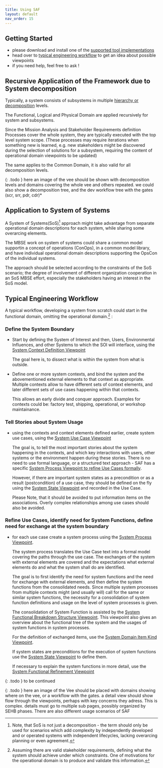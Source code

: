 ```yaml
---
title: Using SAF
layout: default
nav_order: 15
---
```


## Getting Started
 * please download and install one of the [supported tool implementations](index.md#tool-implementations)
 * head over to [typical engineering workflow](#typical-engineering-workflow) to get an idea about possible viewpoints
 * if you need help, feel free to ask !

## Recursive Application of the Framework due to System decomposition
Typically, a system consists of subsystems in multiple [hierarchy or decomposition](faq.md#system-hierarchy) levels. 

The Functional, Logical and Physical Domain are applied recursively for system and subsystems.

Since the Mission Analysis and Stakeholder Requirements definition Processes cover the whole system, they are typically executed with the top level system scope. (These processes may require iterations when something new is learned, e.g. new stakeholders might be discovered during the selection of solutions for a subsystem, requiring the content of operational domain viewpoints to be updated)

The same applies to the Common Domain, it is also valid for all decomposition levels.

{: .todo }
here an image of the vee should be shown with decomposition levels and domains covering the whole vee and others repeated. we could also show a decomposition tree, and the dev workflow tree with the gates (scr, srr, pdr, cdr)*

## Application to System of Systems
A System of Systems(SoS)[^1] approach might take advantage from separate operational domain descriptions for each system, while sharing some overarcing elements. 

The MBSE work on system of systems could share a common model supportin a concept of operations (ConOps), in a common model library, and have individual operational domain descriptions supporting the OpsCon of the individual systems.

The approach should be selected according to the constraints of the SoS scenario; the degree of involvement of different organization cooperation in an SoS MBSE effort, especially the stakeholders having an interest in the SoS model.

## Typical Engineering Workflow

A typical workflow, developing a system from scratch could start in the functional domain, omitting the operational domain.[^2] : 

### Define the System Boundary
 * Start by defining the System of Interest and then, Users, Environmental Influences, and other Systems to which the SOI will interface, using the [System Context Definition Viewpoint](userdoc/Functional%20Domain/System%20Context%20Definition%20Viewpoint.md)
   
   The goal here is, to dissect what is within the system from what is outside. 

 * Define one or more system contexts, and bind the system and the abovementioned external elements to that context as appropriate. Multiple contexts allow to have different sets of context elements, and later different sets of use cases happening within that contexts.
 
   This allows an early divide and conquer approach. Examples for contexts could be: factory test, shipping, operational, or workshop maintainance. 

### Tell Stories about System Usage
  * using the contexts and context elements defined earlier, create system use cases, using the [System Use Case Viewpoint](userdoc/Functional%20Domain/System%20Use%20Case%20Viewpoint.md)

    The goal is, to tell the most important stories about the system happening in the contexts, and which key interactions with users, other systems or the environment happen during these stories. There is no need to use formal language, or a structured text approach - SAF has a specific [System Process Viewpoint to refine Use Cases formally](userdoc/Functional%20Domain/System%20Process%20Viewpoint.md). 

    However, if there are important system states as a precondition or as a result (postcondition) of a use case, they should be defined on the fly using the [System State Viewpoint](userdoc/Functional%20Domain/System%20State%20Viewpoint.md) and recorded in the Use Case.
  
    Please Note, that it should be avoided to put information items on the associations. Overly complex relationships among use cases should also be avoided.

### Refine Use Cases, identify need for System Functions, define need for exchange at the system boundary

 * for each use case create a system process using the  [System Process Viewpoint](userdoc/Functional%20Domain/System%20Process%20Viewpoint.md).

   The system process translates the Use Case text into a formal model covering the paths through the use case. The exchanges of the system with external elements are covered and the expectations what external elements do and what the system shall do are identified. 

   The goal is to first identify the need for system functions and the need for exchange with external elements, and then define the system functions from the consolidated needs. Since multiple system processes from multiple contexts might (and usually will) call for the same or similar system functions, the necessity for a consolidation of system function definitions and usage on the level of system processes is given.

   The consolidation of System Function is assisted by the [System Functional Breakdown Structure Viewpoint](userdoc/Functional%20Domain/System%20Functional%20Breakdown%20Structure%20Viewpoint.md). This viewpoint also gives an overview about the functional tree of the system and the usages of system functions in system processes.

   For the definition of exchanged items, use the [System Domain Item Kind Viewpoint](userdoc/Functional%20Domain/System%20Domain%20Item%20Kind%20Viewpoint.md).

   If system states are preconditions for the execution of system functions use the [System State Viewpoint](userdoc/Functional%20Domain/System%20State%20Viewpoint.md) to define them.

   If necessary to explain the system functions in more detail, use the [System Functional Refinement Viewpoint](userdoc/Functional%20Domain/System%20Functional%20Refinement%20Viewpoint.md)


{: .todo }
to be continued


{: .todo }
here an image of the Vee should be placed with domains showing where on the vee, or a workflow with the gates. a detail view should show flow through the viewpoints, perhaps with key concerns they adress.
This is complex. details must go to multiple sub pages, possibly organized by SEHB phases. There are also different usage scenarios of SAF

[^1]:Note, that SoS is not just a decomposition - the term should only be used for scenarios which add complexity by independently developed and or operated systems with independent lifecycles, lacking overarcing planning or even agreement.
[^2]:Assuming there are valid stakeholder requirements, defining what the system should achieve under which constraints. One of motivations for the operational domain is to produce and validate this information.